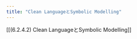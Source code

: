 ```yaml
---
title: "Clean LanguageとSymbolic Modelling"
---
```


[[(6.2.4.2) Clean LanguageとSymbolic Modelling]]
